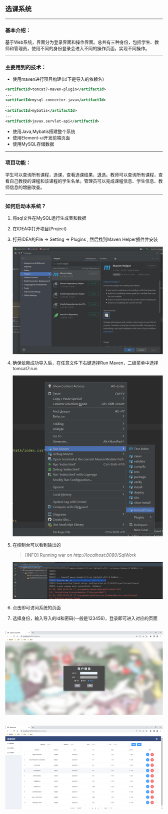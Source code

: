 ## 选课系统

------

### 基本介绍：

基于Web系统，界面分为登录界面和操作界面。总共有三种身份，包括学生、教师和管理员，使用不同的身份登录会进入不同的操作页面，实现不同操作。

------

### 主要用到的技术：

- 使用maven进行项目构建(以下是导入的依赖名)

```xml
<artifactId>tomcat7-maven-plugin</artifactId>
...
<artifactId>mysql-connector-java</artifactId>
...
<artifactId>mybatis</artifactId>
...
<artifactId>javax.servlet-api</artifactId>
```

- 使用Java,Mybatis搭建整个系统
- 使用Element-ui开发前端页面
- 使用MySQL存储数据

------

### 项目功能：

学生可以查询所有课程，选课，查看选课结果，退选。教师可以查询所有课程，查看自己教授的课程和该课程的学生名单。管理员可以完成课程信息、学生信息、教师信息的增删改查。

------

### 如何启动本系统？

1. 将sql文件在MySQL运行生成表和数据

2. 在IDEA中打开项目(Project)

3. 打开IDEA的File -> Setting -> Plugins , 然后找到Maven Helper插件并安装

   <img src="img/img5.png" style="zoom:65%;" />

4. 确保依赖成功导入后，在任意文件下右键选择Run Maven，二级菜单中选择tomcat7:run

   <img src="img/img.png" style="zoom:65%;" />

5. 在控制台可以看到输出的

   > [INFO] Running war on *http://localhost:8080/SqlWork*

   <img src="img/img2.png" style="zoom:70%;" />

6. 点击即可访问系统的页面

7. 选择身份，输入导入的id和密码(一般是123456)，登录即可进入对应的页面

​	<img src="img/img3.png" style="zoom:70%;" />

​	<img src="img/img4.png" style="zoom:70%;" />
